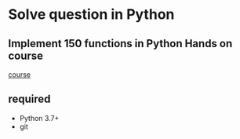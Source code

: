 # Solve question in Python

## Implement 150 functions in Python Hands on course

[course](https://www.udemy.com/course/implement-150-functions-in-python-hands-on-course/)

## required

* Python 3.7+
* git